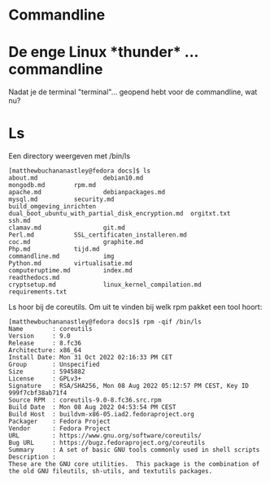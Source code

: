 # Commandline 

# De enge Linux \*thunder\* ... commandline 

Nadat je de terminal "terminal"... geopend hebt voor de commandline, wat nu?

# Ls

Een directory weergeven met /bin/ls

    [matthewbuchananastley@fedora docs]$ ls 
    about.md                  debian10.md                                       mongodb.md        rpm.md
    apache.md                 debianpackages.md                                 mysql.md          security.md
    build_omgeving_inrichten  dual_boot_ubuntu_with_partial_disk_encryption.md  orgitxt.txt       ssh.md
    clamav.md                 git.md                                            Perl.md           SSL_certificaten_installeren.md
    coc.md                    graphite.md                                       Php.md            tijd.md
    commandline.md            img                                               Python.md         virtualisatie.md
    computeruptime.md         index.md                                          readthedocs.md
    cryptsetup.md             linux_kernel_compilation.md                       requirements.txt
 

Ls hoor bij de coreutils. Om uit te vinden bij welk rpm pakket een tool hoort:


    [matthewbuchananastley@fedora docs]$ rpm -qif /bin/ls 
    Name        : coreutils
    Version     : 9.0
    Release     : 8.fc36
    Architecture: x86_64
    Install Date: Mon 31 Oct 2022 02:16:33 PM CET
    Group       : Unspecified
    Size        : 5945882
    License     : GPLv3+
    Signature   : RSA/SHA256, Mon 08 Aug 2022 05:12:57 PM CEST, Key ID 999f7cbf38ab71f4
    Source RPM  : coreutils-9.0-8.fc36.src.rpm
    Build Date  : Mon 08 Aug 2022 04:53:54 PM CEST
    Build Host  : buildvm-x86-05.iad2.fedoraproject.org
    Packager    : Fedora Project
    Vendor      : Fedora Project
    URL         : https://www.gnu.org/software/coreutils/
    Bug URL     : https://bugz.fedoraproject.org/coreutils
    Summary     : A set of basic GNU tools commonly used in shell scripts
    Description :
    These are the GNU core utilities.  This package is the combination of
    the old GNU fileutils, sh-utils, and textutils packages.    
